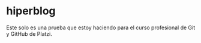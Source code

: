 # hiperblog
Este solo es una prueba que estoy haciendo para el curso profesional de Git y GitHub de Platzi.
